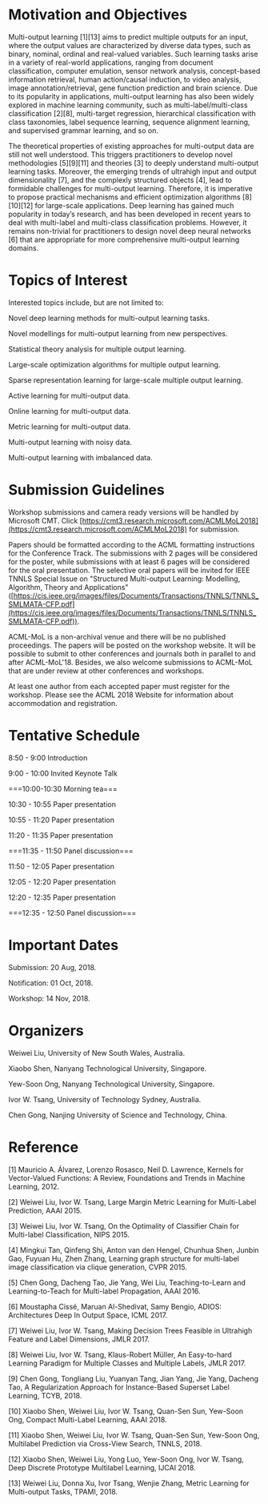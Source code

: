 # Motivation and Objectives 

Multi-output learning [1][13] aims to predict multiple outputs for an input, where the output values are characterized by diverse data types, such as binary, nominal, ordinal and real-valued variables. Such learning tasks arise in a variety of real-world applications, ranging from document classification, computer emulation, sensor network analysis, concept-based information retrieval, human action/causal induction, to video analysis, image annotation/retrieval, gene function prediction and brain science. Due to its popularity in applications, multi-output learning has also been widely explored in machine learning community, such as multi-label/multi-class classification [2][8], multi-target regression, hierarchical classification with class taxonomies, label sequence learning, sequence alignment learning, and supervised grammar learning, and so on.

The theoretical properties of existing approaches for multi-output data are still not well understood. This triggers practitioners to develop novel methodologies [5][9][11] and theories [3] to deeply understand multi-output learning tasks. Moreover, the emerging trends of ultrahigh input and output dimensionality [7], and the complexly structured objects [4], lead to formidable challenges for multi-output learning. Therefore, it is imperative to propose practical mechanisms and efficient optimization algorithms [8][10][12] for large-scale applications. Deep learning has gained much popularity in today’s research, and has been developed in recent years to deal with multi-label and multi-class classification problems. However, it remains non-trivial for practitioners to design novel deep neural networks [6] that are appropriate for more comprehensive multi-output learning domains.

# Topics of Interest 

Interested topics include, but are not limited to: 

Novel deep learning methods for multi-output learning tasks. 

Novel modellings for multi-output learning from new perspectives. 

Statistical theory analysis for multiple output learning. 

Large-scale optimization algorithms for multiple output learning. 

Sparse representation learning for large-scale multiple output learning. 

Active learning for multi-output data. 

Online learning for multi-output data. 

Metric learning for multi-output data. 

Multi-output learning with noisy data. 

Multi-output learning with imbalanced data. 

# Submission Guidelines 

Workshop submissions and camera ready versions will be handled by Microsoft CMT. Click [https://cmt3.research.microsoft.com/ACMLMoL2018](https://cmt3.research.microsoft.com/ACMLMoL2018) for submission. 

Papers should be formatted according to the ACML formatting instructions for the Conference Track. The submissions with 2 pages will be considered for the poster, while submissions with at least 6 pages will be considered for the oral presentation. The selective oral papers will be invited for IEEE TNNLS Special Issue on "Structured Multi-output Learning: Modelling, Algorithm, Theory and Applications" ([https://cis.ieee.org/images/files/Documents/Transactions/TNNLS/TNNLS_SMLMATA-CFP.pdf](https://cis.ieee.org/images/files/Documents/Transactions/TNNLS/TNNLS_SMLMATA-CFP.pdf)).

ACML-MoL is a non-archival venue and there will be no published proceedings. The papers will be posted on the workshop website. It will be possible to submit to other conferences and journals both in parallel to and after ACML-MoL'18. Besides, we also welcome submissions to ACML-MoL that are under review at other conferences and workshops. 

At least one author from each accepted paper must register for the workshop. Please see the ACML 2018 Website for information about accommodation and registration.

# Tentative Schedule

8:50 - 9:00 Introduction 

9:00 - 10:00 Invited Keynote Talk 

===10:00-10:30 Morning tea=== 

10:30 - 10:55 Paper presentation 

10:55 - 11:20 Paper presentation 

11:20 - 11:35 Paper presentation 

===11:35 - 11:50 Panel discussion=== 

11:50 - 12:05 Paper presentation 

12:05 - 12:20 Paper presentation 

12:20 - 12:35 Paper presentation 

===12:35 - 12:50 Panel discussion=== 


# Important Dates 

Submission: 20 Aug, 2018. 

Notification: 01 Oct, 2018. 

Workshop: 14 Nov, 2018. 

# Organizers

Weiwei Liu, University of New South Wales, Australia. 

Xiaobo Shen, Nanyang Technological University, Singapore. 

Yew-Soon Ong, Nanyang Technological University, Singapore. 

Ivor W. Tsang, University of Technology Sydney, Australia. 

Chen Gong, Nanjing University of Science and Technology, China.

# Reference

[1] Mauricio A. Álvarez, Lorenzo Rosasco, Neil D. Lawrence, Kernels for Vector-Valued Functions: A Review, Foundations and Trends in Machine Learning, 2012.

[2] Weiwei Liu, Ivor W. Tsang, Large Margin Metric Learning for Multi-Label Prediction, AAAI 2015.

[3] Weiwei Liu, Ivor W. Tsang, On the Optimality of Classifier Chain for Multi-label Classification, NIPS 2015.

[4] Mingkui Tan, Qinfeng Shi, Anton van den Hengel, Chunhua Shen, Junbin Gao, Fuyuan Hu, Zhen Zhang, Learning graph structure for multi-label image classification via clique generation, CVPR 2015.

[5] Chen Gong, Dacheng Tao, Jie Yang, Wei Liu, Teaching-to-Learn and Learning-to-Teach for Multi-label Propagation, AAAI 2016.

[6] Moustapha Cissé, Maruan Al-Shedivat, Samy Bengio, ADIOS: Architectures Deep In Output Space, ICML 2017.

[7] Weiwei Liu, Ivor W. Tsang, Making Decision Trees Feasible in Ultrahigh Feature and Label Dimensions, JMLR 2017.

[8] Weiwei Liu, Ivor W. Tsang, Klaus-Robert Müller, An Easy-to-hard Learning Paradigm for Multiple Classes and Multiple Labels, JMLR 2017.

[9] Chen Gong, Tongliang Liu, Yuanyan Tang, Jian Yang, Jie Yang, Dacheng Tao, A Regularization Approach for Instance-Based Superset Label Learning, TCYB, 2018.

[10] Xiaobo Shen, Weiwei Liu, Ivor W. Tsang, Quan-Sen Sun, Yew-Soon Ong, Compact Multi-Label Learning, AAAI 2018.

[11] Xiaobo Shen, Weiwei Liu, Ivor W. Tsang, Quan-Sen Sun, Yew-Soon Ong, Multilabel Prediction via Cross-View Search, TNNLS, 2018.

[12] Xiaobo Shen, Weiwei Liu, Yong Luo, Yew-Soon Ong, Ivor W. Tsang, Deep Discrete Prototype Multilabel Learning, IJCAI 2018.

[13] Weiwei Liu, Donna Xu, Ivor Tsang, Wenjie Zhang, Metric Learning for Multi-output Tasks, TPAMI, 2018.

